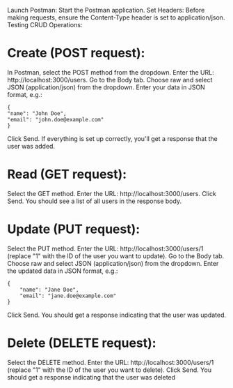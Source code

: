 Launch Postman: Start the Postman application.
Set Headers: Before making requests, ensure the Content-Type header is set to application/json.
Testing CRUD Operations:
# Create (POST request):
In Postman, select the POST method from the dropdown.
Enter the URL: http://localhost:3000/users.
Go to the Body tab.
Choose raw and select JSON (application/json) from the dropdown.
Enter your data in JSON format, e.g.:

```
{
"name": "John Doe",
"email": "john.doe@example.com"
}
```
Click Send. If everything is set up correctly, you'll get a response that the user was added.
# Read (GET request):
Select the GET method.
Enter the URL: http://localhost:3000/users.
Click Send. You should see a list of all users in the response body.
# Update (PUT request):
Select the PUT method.
Enter the URL: http://localhost:3000/users/1 (replace "1" with the ID of the user you want to update).
Go to the Body tab.
Choose raw and select JSON (application/json) from the dropdown.
Enter the updated data in JSON format, e.g.:
```
{
    "name": "Jane Doe",
    "email": "jane.doe@example.com"
}
```
Click Send. You should get a response indicating that the user was updated.
# Delete (DELETE request):
Select the DELETE method.
Enter the URL: http://localhost:3000/users/1 (replace "1" with the ID of the user you want to delete).
Click Send. You should get a response indicating that the user was deleted
